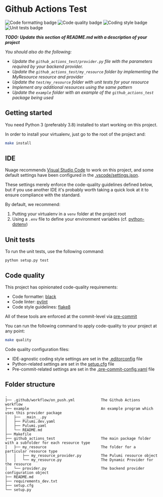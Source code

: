 # Github Actions Test
![Code formatting badge](https://img.shields.io/github/workflow/status/cloudspeak/github-actions-test/code_formatting?label=code%20formatting "Code formatting badge")
![Code quality badge](https://img.shields.io/github/workflow/status/cloudspeak/github-actions-test/code_quality?label=code%20quality "Code quality badge")
![Coding style badge](https://img.shields.io/github/workflow/status/cloudspeak/github-actions-test/coding_style?label=coding%20style "Coding style badge")
![Unit tests badge](https://img.shields.io/github/workflow/status/cloudspeak/github-actions-test/unit_tests?label=unit%20tests "Unit tests badge")


_**TODO: Update this section of README.md with a description of your project**_

_You should also do the following:_
* _Update the `github_actions_test/provider.py` file with the parameters required by your backend provider._
* _Update the `github_actions_test/my_resource` folder by implementing the MyResource resource and provider_
* _Update the `test/my_resource` folder with unit tests for your resource_
* _Implement any additional resources using the same pattern_
* _Update the `example` folder with an example of the `github_actions_test` package being used_

## Getting started

You need Python 3 (preferably 3.8) installed to start working on this project.

In order to install your virtualenv, just go to the root of the project and:
```bash
make install
```

## IDE

Nuage recommends [Visual Studio Code](https://code.visualstudio.com/download) to work on this project, and some default settings have been configured in the [.vscode/settings.json](.vscode/settings.json).

These settings merely enforce the code-quality guidelines defined below, but if you use another IDE it's probably worth taking a quick look at it to ensure compliance with the standard.

By default, we recommend:
1. Putting your virtualenv in a `venv` folder at the project root
2. Using a `.env` file to define your environment variables (cf. [python-dotenv](https://pypi.org/project/python-dotenv/))

## Unit tests

To run the unit tests, use the following command:

```
python setup.py test
```

## Code quality

This project has opinionated code-quality requirements:
- Code formatter: [black](https://black.readthedocs.io/en/stable/)
- Code linter: [pylint](https://www.pylint.org)
- Code style guidelines: [flake8](https://flake8.pycqa.org/en/latest/)

All of these tools are enforced at the commit-level via [pre-commit](https://pre-commit.com)

You can run the following command to apply code-quality to your project at any point:
```bash
make quality
```

Code quality configuration files:
- IDE-agnostic coding style settings are set in the [.editorconfig](.editorconfig) file
- Python-related settings are set in the [setup.cfg](setup.cfg) file
- Pre-commit-related settings are set in the [.pre-commit-config.yaml](.pre-commit-config.yaml) file

## Folder structure

```
.
├── .github/workflow/on_push.yml            The Github Actions workflow
├── example                                 An example program which uses this provider package
│   ├── __main__.py
│   ├── Pulumi.dev.yaml
│   ├── Pulumi.yaml
│   └── README.md
├── Makefile
├── github_actions_test                     The main package folder with a subfolder for each resource type
│   ├── my_resource                         The folder for a particular resource type
│   │   ├── my_resource_provider.py         The Pulumi resource object
│   │   └── my_resource.py                  The Dynamic Provider for the resource
│   └── provider.py                         The backend provider configuration object
├── README.md
├── requirements_dev.txt
├── setup.cfg
└── setup.py
```

